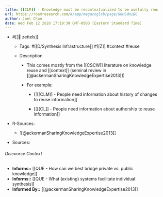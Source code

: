 ```yaml
---
title: [[CLM]] - Knowledge must be recontextualized to be usefully reused
url: https://roamresearch.com/#/app/megacoglab/page/G0HSdnIBC
author: Joel Chan
date: Wed Feb 12 2020 17:19:30 GMT-0500 (Eastern Standard Time)
---
```


- #[[🌲 zettels]]

    - Tags: #[[D/Synthesis Infrastructure]] #[[Z]] #context #reuse

    - Description

        - This comes mostly from the [[CSCW]] literature on knowledge reuse and [[context]] (seminal review in [[@ackermanSharingKnowledgeExpertise2013]])

        - For example:

            - [[[[CLM]] - People need information about history of changes to reuse information]]

            - [[[[CL]] - People need information about authorship to reuse information]]
- R-Sources:

    - [[@ackermanSharingKnowledgeExpertise2013]]
- Sources:

###### Discourse Context

- **Informs::** [[QUE - How can we best bridge private vs. public knowledge]]
- **Informs::** [[QUE - What (existing) systems facilitate individual synthesis]]
- **Informed By::** [[@ackermanSharingKnowledgeExpertise2013]]
